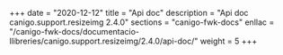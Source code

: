 +++
date        = "2020-12-12"
title       = "Api doc"
description = "Api doc canigo.support.resizeimg 2.4.0"
sections    = "canigo-fwk-docs"
enllac		= "/canigo-fwk-docs/documentacio-llibreries/canigo.support.resizeimg/2.4.0/api-doc/"
weight		= 5
+++
